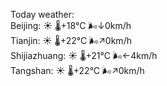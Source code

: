 Today weather:  
Beijing: ☀️ 🌡️+18°C 🌬️↓0km/h  
Tianjin: ☀️ 🌡️+22°C 🌬️↗0km/h  
Shijiazhuang: ☀️ 🌡️+21°C 🌬️←4km/h  
Tangshan: ☀️ 🌡️+22°C 🌬️↗0km/h  
